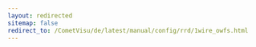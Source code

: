 ```yaml
---
layout: redirected
sitemap: false
redirect_to: /CometVisu/de/latest/manual/config/rrd/1wire_owfs.html
---
```


